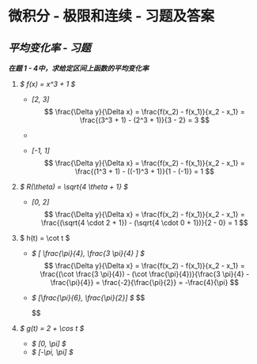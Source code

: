 # 微积分 - 极限和连续 - 习题及答案


## ***平均变化率 - 习题***

***在题 1 - 4中，求给定区间上函数的平均变化率***

1. *$ f(x) = x^3 + 1 $*

   * *[2, 3]*
     $$
     \frac{\Delta y}{\Delta x} = \frac{f(x_2) - f(x_1)}{x_2 - x_1} = \frac{(3^3 + 1) - (2^3 + 1)}{3 - 2} = 3
     $$

   * 

   * *[-1, 1]*
     $$
     \frac{\Delta y}{\Delta x} = \frac{f(x_2) - f(x_1)}{x_2 - x_1} = \frac{(1^3 + 1) - ((-1)^3 + 1)}{1 - (-1)} = 1
     $$

2. *$ R(\theta) = \sqrt{4 \theta + 1} $*

   * *[0, 2]*
     $$
     \frac{\Delta y}{\Delta x} = \frac{f(x_2) - f(x_1)}{x_2 - x_1} = \frac{(\sqrt{4 \cdot 2 + 1}) - (\sqrt{4 \cdot 0 + 1})}{2 - 0} = 1
     $$

3. $ h(t) = \cot t $

   * *$ [ \frac{\pi}{4}, \frac{3 \pi}{4} ] $*
     $$
     \frac{\Delta y}{\Delta x} 
     = \frac{f(x_2) - f(x_1)}{x_2 - x_1} 
     = \frac{(\cot \frac{3 \pi}{4}) - (\cot \frac{\pi}{4})}{\frac{3 \pi}{4} - \frac{\pi}{4}}
     = \frac{-2}{\frac{\pi}{2}}
     = -\frac{4}{\pi}
     $$

   * *$ [\frac{\pi}{6}, \frac{\pi}{2}] $*
     $$
     
     $$

4. *$ g(t) = 2 + \cos t $*

   * *$ [0, \pi] $*
   * *$ [-\pi, \pi] $*

